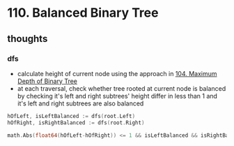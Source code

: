 # 110. Balanced Binary Tree

## thoughts

### dfs

- calculate height of current node using the approach in [104. Maximum Depth of Binary Tree](https://github.com/SeanZhenggg/leetcode-practice/blob/master/golang/trees/104.%20Maximum%20Depth%20of%20Binary%20Tree.md) 
- at each traversal, check whether tree rooted at current node is balanced by checking it's left and right subtrees' height differ in less than 1 and it's left and right subtrees are also balanced
```go
hOfLeft, isLeftBalanced := dfs(root.Left)
hOfRight, isRightBalanced := dfs(root.Right)

math.Abs(float64(hOfLeft-hOfRight)) <= 1 && isLeftBalanced && isRightBalanced
```